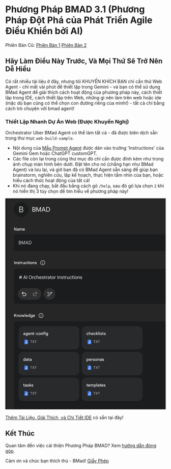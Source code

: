 # Phương Pháp BMAD 3.1 (Phương Pháp Đột Phá của Phát Triển Agile Điều Khiển bởi AI)

Phiên Bản Cũ:
[Phiên Bản 1](https://github.com/bmadcode/BMAD-METHOD/tree/V1)
[Phiên Bản 2](https://github.com/bmadcode/BMAD-METHOD/tree/V2)

## Hãy Làm Điều Này Trước, Và Mọi Thứ Sẽ Trở Nên Dễ Hiểu

Có rất nhiều tài liệu ở đây, nhưng tôi KHUYẾN KHÍCH BẠN chỉ cần thử Web Agent - chỉ mất vài phút để thiết lập trong Gemini - và bạn có thể sử dụng BMad Agent để giải thích cách hoạt động của phương pháp này, cách thiết lập trong IDE, cách thiết lập trên Web, những gì nên làm trên web hoặc ide (mặc dù bạn cũng có thể chọn con đường riêng của mình!) - tất cả chỉ bằng cách trò chuyện với bmad agent!

### Thiết Lập Nhanh Dự Án Web (Được Khuyến Nghị)

Orchestrator Uber BMad Agent có thể làm tất cả - đã được biên dịch sẵn trong thư mục `web-build-sample`.

- Nội dung của [Mẫu Prompt Agent](web-build-sample/agent-prompt.txt) được dán vào trường 'Instructions' của Gemini Gem hoặc ChatGPT customGPT.
- Các file còn lại trong cùng thư mục đó chỉ cần được đính kèm như trong ảnh chụp màn hình bên dưới. Đặt tên cho nó (chẳng hạn như BMad Agent) và lưu lại, và giờ bạn đã có BMad Agent sẵn sàng để giúp bạn brainstorm, nghiên cứu, lập kế hoạch, thực hiện tầm nhìn của bạn, hoặc hiểu cách thức hoạt động của tất cả!
- Khi nó đang chạy, bắt đầu bằng cách gõ `/help`, sau đó gõ lựa chọn `2` khi nó hiển thị 3 tùy chọn để tìm hiểu về phương pháp này!

![thông tin hình ảnh](docs/images/gem-setup.png)

[Thêm Tài Liệu, Giải Thích, và Chi Tiết IDE](docs/readme.md) có sẵn tại đây!

## Kết Thúc

Quan tâm đến việc cải thiện Phương Pháp BMAD? Xem [hướng dẫn đóng góp](docs/CONTRIBUTING.md).

Cảm ơn và chúc bạn thích thú - BMad!
[Giấy Phép](docs/LICENSE)
